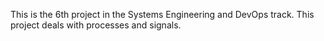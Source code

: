 This is the 6th project in the Systems Engineering and DevOps track. This project deals with processes and signals.
